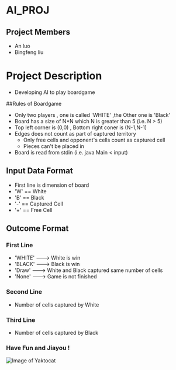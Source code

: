 # AI_PROJ

## Project Members
- An luo
- Bingfeng liu

# Project Description

- Developing AI to play boardgame

##Rules of Boardgame

- Only two players , one is called 'WHITE' ,the Other one is 'Black'
- Board has a size of N*N which N is greater than 5 (i.e. N > 5)
- Top left corner is (0,0) , Bottom right coner is (N-1,N-1)
- Edges does not count as part of captured territory
    - Only free cells and opponent's cells count as captured cell
    - Pieces can't be placed in
- Board is read from stdin (i.e. java Main < input)

## Input Data Format
- First line is dimension of board
- 'W' == White
- 'B' == Black
- '-' == Captured Cell
- '+' == Free Cell

## Outcome Format

### First Line
- 'WHITE' ---> White is win
- 'BLACK' ---> Black is win
- 'Draw'  ---> White and Black captured same number of cells
- 'None'  ---> Game is not finished

### Second Line
- Number of cells captured by White

### Third Line
- Number of cells captured by Black

### Have Fun and Jiayou !

![Image of Yaktocat](http://img.qqday.com/allimg/120627/0921062E3-0.jpg)

